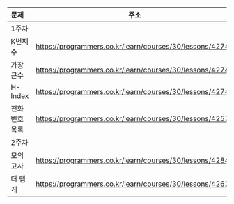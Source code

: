 |문제|주소|
|:---|:---:|
|1주차|
|K번쨰수| https://programmers.co.kr/learn/courses/30/lessons/42748|
|가장큰수| https://programmers.co.kr/learn/courses/30/lessons/42746|
|H-Index| https://programmers.co.kr/learn/courses/30/lessons/42747|
|전화번호 목록| https://programmers.co.kr/learn/courses/30/lessons/42577|
|2주차|
|모의고사| https://programmers.co.kr/learn/courses/30/lessons/42840|
|더 맵게| https://programmers.co.kr/learn/courses/30/lessons/42626|

